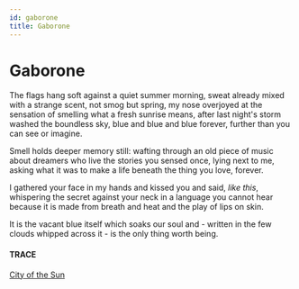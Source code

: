 ```yaml
---
id: gaborone
title: Gaborone
---
```


# Gaborone

The flags hang soft against
a quiet summer morning, 
sweat already mixed with a strange scent,
not smog but spring, my nose 
overjoyed at the sensation of smelling
what a fresh sunrise means,
after last night's storm 
washed the boundless sky,
blue and blue and blue forever, 
further than you
can see or imagine.

Smell holds deeper memory still:
wafting through an old piece of music 
about dreamers who live
the stories you sensed once,
lying next to me, 
asking what it was to make a life
beneath the thing you love, 
forever.

I gathered your face in my hands 
and kissed you
and said, _like this_,
whispering the secret 
against your neck
in a language you cannot hear 
because it is made from breath 
and heat and the play of lips on skin.

It is the vacant blue itself 
which soaks our soul and - 
written in the few clouds 
whipped across it -
is the only thing worth being.


#### TRACE

[City of the Sun](https://www.youtube.com/watch?v=APgmYWrH-fs "Everything is happening")
